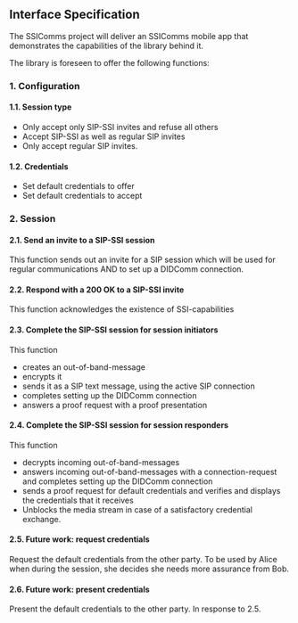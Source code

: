 ## Interface Specification
 
 


The SSIComms project will deliver an SSIComms mobile app that demonstrates the capabilities of the library behind it.

The library is foreseen to offer the following functions:

### 1. Configuration

#### 1.1. Session type
- Only accept only SIP-SSI invites and refuse all others
- Accept SIP-SSI as well as regular SIP invites
- Only accept regular SIP invites.

#### 1.2. Credentials
- Set default credentials to offer
- Set default credentials to accept

### 2. Session
#### 2.1. Send an invite to a SIP-SSI session
This function sends out an invite for a SIP session which will be used for regular communications AND to set up a DIDComm connection. 

#### 2.2. Respond with a 200 OK to a SIP-SSI invite
This function acknowledges the existence of SSI-capabilities

#### 2.3. Complete the SIP-SSI session for session initiators
This function 
- creates an out-of-band-message
- encrypts it
- sends it as a SIP text message, using the active SIP connection
- completes setting up the DIDComm connection
- answers a proof request with a proof presentation

#### 2.4. Complete the SIP-SSI session for session responders
This function 
- decrypts incoming out-of-band-messages 
- answers incoming out-of-band-messages with a connection-request and completes setting up the DIDComm connection
- sends a proof request for default credentials and verifies and displays the credentials that it receives
- Unblocks the media stream in case of a satisfactory credential exchange.

#### 2.5. Future work: request credentials
Request the default credentials from the other party. To be used by Alice when during the session, she decides she needs more assurance from Bob.

#### 2.6. Future work: present credentials
Present the default credentials to the other party. In response to 2.5.





